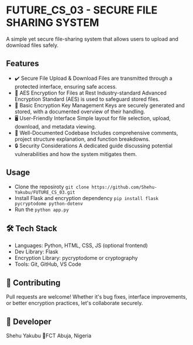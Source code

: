 # FUTURE_CS_03 - SECURE FILE SHARING SYSTEM
A simple yet secure file-sharing system that allows users to upload and download files safely.

## Features
* ✔️ Secure File Upload & Download
  Files are transmitted through a protected interface, ensuring safe access.
* 🔐 AES Encryption for Files at Rest
  Industry-standard Advanced Encryption Standard (AES) is used to safeguard stored files.
* 🧠 Basic Encryption Key Management
  Keys are securely generated and stored, with a documented overview of their handling.
* 🖥️ User-Friendly Interface
  Simple layout for file selection, upload, download, and metadata viewing.
* 📄 Well-Documented Codebase
  Includes comprehensive comments, project structure explanation, and function breakdowns.
* 🔒 Security Considerations
  A dedicated guide discussing potential vulnerabilities and how the system mitigates them.

## Usage
* Clone the reposiroty ```git clone https://github.com/Shehu-Yakubu/FUTURE_CS_03.git```
* Install Flask and encryption dependency ```pip install flask pycryptodome python-dotenv```
* Run the ```python app.py```

## 🛠 Tech Stack
* Languages: Python, HTML, CSS, JS (optional frontend)
* Dev Library: Flask
* Encryption Library: pycryptodome or cryptography
* Tools: Git, GitHub, VS Code

## 🤝 Contributing
Pull requests are welcome!
Whether it's bug fixes, interface improvements, or better encryption practices, let's collaborate securely.

## 🧠 Developer
  Shehu Yakubu
   📍FCT Abuja, Nigeria
